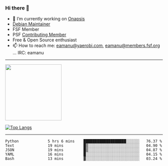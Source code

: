 ### Hi there 👋


- 🔭 I’m currently working on [Onapsis](http://onapsis.com)
- [Debian Maintainer](https://qa.debian.org/developer.php?login=eamanu%40yaerobi.com)
- FSF Member
- PSF [Contributing Member](https://www.python.org/psf/membership/#what-membership-classes-are-there)
- Free & Open Source enthusiast 
- 📫 How to reach me: eamanu@yaerobi.com, eamanu@members.fsf.org ... IRC: eamanu

---

<img height="180em" src="https://github-readme-stats.vercel.app/api?theme=dark&username=eamanu&show_icons=true&hide_border=true&&count_private=true&include_all_commits=true" />

[![Top Langs](https://github-readme-stats.vercel.app/api/top-langs/?theme=dark&username=eamanu&layout=compact)](https://github.com/anuraghazra/github-readme-stats)

---

<!--START_SECTION:waka-->

```text
Python             5 hrs 6 mins    ███████████████████░░░░░░   76.37 %
Text               19 mins         █▒░░░░░░░░░░░░░░░░░░░░░░░   04.90 %
JSON               19 mins         █▒░░░░░░░░░░░░░░░░░░░░░░░   04.87 %
YAML               16 mins         █░░░░░░░░░░░░░░░░░░░░░░░░   04.15 %
Bash               13 mins         ▓░░░░░░░░░░░░░░░░░░░░░░░░   03.24 %
```

<!--END_SECTION:waka-->
